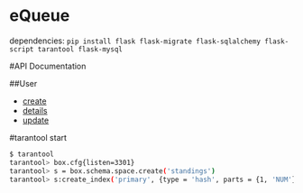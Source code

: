 # eQueue

dependencies:
`pip install flask flask-migrate flask-sqlalchemy flask-script tarantool flask-mysql`


#API Documentation

##User
* [create](./doc/user/create.md)
* [details](./doc/user/details.md)
* [update](./doc/user/update.md)

#tarantool start
```bash
$ tarantool
tarantool> box.cfg{listen=3301}
tarantool> s = box.schema.space.create('standings')
tarantool> s:create_index('primary', {type = 'hash', parts = {1, 'NUM'}})
```